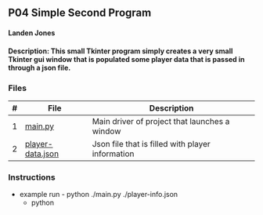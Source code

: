 ## P04 Simple Second Program
#### Landen Jones
#### Description: This small Tkinter program simply creates a very small Tkinter gui window that is populated some player data that is passed in through a json file.

### Files
|   #   | File            | Description                                        |
| :---: | --------------- | -------------------------------------------------- |
|   1   | <a href = "https://github.com/LandenSJones/4443-2D-PyGame-Jones/blob/master/Assignments/A04/main.py"/>main.py| Main driver of project that launches a window|
|   2   | <a href = "https://github.com/LandenSJones/4443-2D-PyGame-Jones/blob/master/Assignments/A04/player-info.json"/>player-data.json| Json file that is filled with player information|

### Instructions

- example run - python ./main.py ./player-info.json
  - python <code> <json file>
